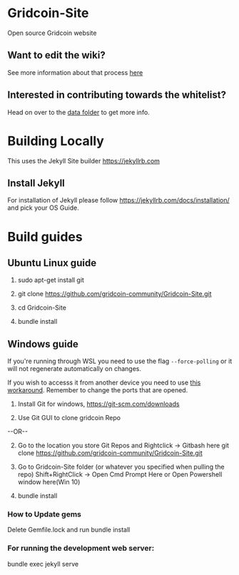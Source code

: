 # Gridcoin-Site
Open source Gridcoin website

## Want to edit the wiki?
See more information about that process [here](https://gridcoin.us/wiki/wiki-editing)

## Interested in contributing towards the whitelist?

Head on over to the [data folder](_data/) to get more info.


# Building Locally

This uses the Jekyll Site builder
https://jekyllrb.com
## Install Jekyll

For installation of Jekyll please follow https://jekyllrb.com/docs/installation/ and pick your OS Guide.

# Build guides
## Ubuntu Linux guide

1. sudo apt-get install git

2. git clone https://github.com/gridcoin-community/Gridcoin-Site.git

3. cd Gridcoin-Site

4. bundle install 

## Windows guide

If you're running through WSL you need to use the flag `--force-polling` or it will not regenerate automatically on changes.

If you wish to accesss it from another device you need to use [this workaround](https://github.com/microsoft/WSL/issues/4150#issuecomment-504209723). Remember to change the ports that are opened.

1. Install Git for windows, https://git-scm.com/downloads

2. Use Git GUI to clone gridcoin Repo

  --OR--

2. Go to the location you store Git Repos and Rightclick -> Gitbash here git clone https://github.com/gridcoin-community/Gridcoin-Site.git

3. Go to Gridcoin-Site folder (or whatever you specified when pulling the repo) Shift+RightClick -> Open Cmd Prompt Here or Open Powershell window here(Win 10)

4. bundle install 

### How to Update gems

Delete Gemfile.lock and run bundle install

### For running the development web server:

bundle exec jekyll serve
